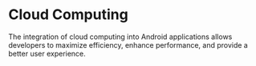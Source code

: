 # Cloud Computing
The integration of cloud computing into Android applications allows developers to maximize efficiency, enhance performance, and provide a better user experience.
